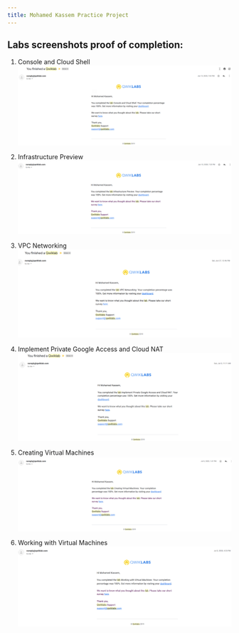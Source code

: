 ```yaml
---
title: Mohamed Kassem Practice Project
---
```

## Labs screenshots proof of completion:

1. Console and Cloud Shell
![Console-and-Cloud-Shell](./labs_screenshots/Console-and-Cloud-Shell.png)

2. Infrastructure Preview
![Infrastructure-Preview](./labs_screenshots/Infrastructure-Preview.png)

3. VPC Networking
![VPC-Networking](./labs_screenshots/VPC-Networking.png)

4. Implement Private Google Access and Cloud NAT
![Implement-Private-Google-Access-and-Cloud-NAT](./labs_screenshots/Implement-Private-Google-Access-and-Cloud-NAT.png)

5. Creating Virtual Machines
![Creating-Virtual-Machines](./labs_screenshots/Creating-Virtual-Machines.png)

6. Working with Virtual Machines
![Working-with-Virtual-Machines](./labs_screenshots/Working-with-Virtual-Machines.png)